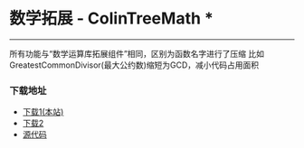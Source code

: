 # 数学拓展 - ColinTreeMath *

---

所有功能与“数学运算库拓展组件”相同，区别为函数名字进行了压缩
比如GreatestCommonDivisor(最大公约数)缩短为GCD，减小代码占用面积

### 下载地址
* <a href="/aix/cn.colintree.aix.ColinTreeMath.aix" target="_blank">下载1(本站)</a>
* [下载2](https://raw.githubusercontent.com/OpenSourceAIX/ColinTreeMath/master/cn.colintree.aix.ColinTreeMath.aix)
* [源代码](https://github.com/OpenSourceAIX/ColinTreeMath)